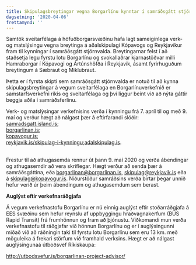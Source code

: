 ```yaml
---
title: Skipulagsbreytingar vegna Borgarlínu kynntar í samráðsgátt stjórnvalda
dagsetning: '2020-04-06'
frettamynd: ''
---
```

Samtök sveitarfélaga á höfuðborgarsvæðinu hafa lagt sameiginlega verk- og matslýsingu vegna breytinga á aðalskipulagi Kópavogs og Reykjavíkur fram til kynningar í samráðsgátt stjórnvalda. Breytingarnar felst í að staðsetja legu fyrstu lotu Borgarlínu og svokallaðrar kjarnastöðvar milli Hamraborgar í Kópavogi og Ártúnshöfða í Reykjavík, ásamt fyrirhuguðum breytingum á Sæbraut og Miklubraut.

Þetta er í fyrsta skipti sem samráðsgátt stjórnvalda er notuð til að kynna skipulagsbreytingar á vegum sveitarfélaga en Borgarlínuverkefnið er samstarfsverkefni ríkis og sveitarfélaga og því liggur beint við að nýta gáttir beggja aðila í samráðsferlinu.

Verk- og matslýsingar verkefnisins verða í kynningu frá 7. apríl til og með 9. maí og verður hægt að nálgast þær á eftirfarandi slóðir:\
[samradsgatt.island.is](http://samradsgatt.islands.is/);  \
[borgarlinan.is](http://www.borgarlinan.is/);[  \
kopavogur.is](http://kopavogur.is/);[  \
reykjavik.is/skipulag-i-kynningu](http://reykjavik.is/skipulag-i-kynningu);[adalskipulag.is](http://www.adalskipulag.is/).

\
Frestur til að athugasemda rennur út þann 9. maí 2020 og verða ábendingar og athugasemdir að vera skriflegar. Hægt verður að senda þær á samráðsgáttina, eða [borgarlinan@borgarlinan.is](mailto:borgarlinan@borgarlinan.is), [skipulag@reykjavik.is](mailto:skipulag@reykjavik.is) eða á [skipulag@kopavogur.is](mailto:skipulag@kopavogur.is "mailto\:skipulag@kopavogur.is"). Niðurstöður samráðsins verða birtar þegar unnið hefur verið úr þeim ábendingum og athugasemdum sem berast.

**Auglýst eftir verkefnaráðgjafa**

Á vegum verkefnastofu Borgarlínu er nú einnig auglýst eftir stoðarráðgjafa á EES svæðinu sem hefur reynslu af uppbyggingu hraðvagnakerfum (BUS Rapid Transit) frá frumhönnun og fram að þjónustu. Viðkomandi mun verða verkefnastofu til ráðgjafar við hönnun Borgarlínu og er í auglýsingunni miðað við að ráðningin taki til fyrstu lotu Borgarlínu sem eru 13 km. með möguleika á frekari störfum við framhald verksins. Hægt er að nálgast auglýsingunaá útboðsvef Ríkiskaupa:

<http://utbodsvefur.is/borgarlinan-project-advisor/>
